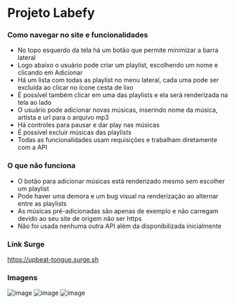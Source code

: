 # Projeto Labefy

###  Como navegar no site e funcionalidades
- No topo esquerdo da tela há um botão que permite minimizar a barra lateral
- Logo abaixo o usuário pode criar um playlist, escolhendo um nome e clicando em Adicionar
- Há um lista com todas as playlist no menu lateral, cada uma pode ser excluída ao clicar no ícone cesta de lixo
- É possível também clicar em uma das playlists e ela será renderizada na tela ao lado
- O usuário pode adicionar novas músicas, inserindo nome da música, artista e url para o arquivo mp3
- Há controles para pausar e dar play nas músicas
- É possível excluir músicas das playlists
- Todas as funcionalidades usam requisições e trabalham diretamente com a API

###  O que não funciona
- O botão para adicionar músicas está renderizado mesmo sem escolher um playlist
- Pode haver uma demora e um bug visual na renderização ao alternar entre as playlists
- As músicas pré-adicionadas são apenas de exemplo e não carregam devido ao seu site de origem não ser https
- Não foi usada nenhuma outra API além da disponibilizada inicialmente

### Link Surge
https://upbeat-tongue.surge.sh

### Imagens
![image](https://user-images.githubusercontent.com/95589176/175833747-2e773464-3c53-45f3-91b5-aa960c977ed6.png)
![image](https://user-images.githubusercontent.com/95589176/175833690-6698c660-a2e0-4fa9-8ecf-e29fd2aa6469.png)
![image](https://user-images.githubusercontent.com/95589176/175833702-d417a824-b0ec-4b38-b1cd-304c481c8593.png)

